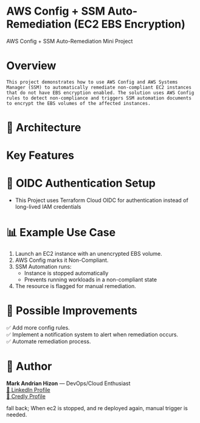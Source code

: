 # AWS Config + SSM Auto-Remediation (EC2 EBS Encryption)
 AWS Config + SSM Auto-Remediation Mini Project


# Overview
    This project demonstrates how to use AWS Config and AWS Systems Manager (SSM) to automatically remediate non-compliant EC2 instances that do not have EBS encryption enabled. The solution uses AWS Config rules to detect non-compliance and triggers SSM automation documents to encrypt the EBS volumes of the affected instances.


# 📐 Architecture


# Key Features


# 🔑 OIDC Authentication Setup
- This Project uses Terraform Cloud OIDC for authentication instead of long-lived IAM credentials




# 📊 Example Use Case
1. Launch an EC2 instance with an unencrypted EBS volume.
2. AWS Config marks it Non-Compliant.
3. SSM Automation runs:
    - Instance is stopped automatically
    - Prevents running workloads in a non-compliant state
4. The resource is flagged for manual remediation.


# 🔮 Possible Improvements
✅ Add more config rules. <br>
✅ Implement a notification system to alert when remediation occurs. <br>
✅ Automate remediation process.


# 👤 Author
 **Mark Andrian Hizon** — DevOps/Cloud Enthusiast <br>
[ 🔗 LinkedIn Profile ](https://www.linkedin.com/in/mark-andrian-hizon-9a215722a/) <br>
[ 🏅 Credly Profile   ](https://www.credly.com/users/mark-andrian-hizon.9ae74f49)

















fall back; When ec2 is stopped, and re deployed again, manual trigger is needed.